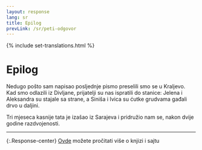 ```yaml
---
layout: response
lang: sr
title: Epilog
prevLink: /sr/peti-odgovor
---
```


{% include set-translations.html %}

# Epilog

Nedugo pošto sam napisao posljednje pismo preselili smo se u Kraljevo. Kad smo odlazili iz Divljane, prijatelji su nas ispratili do stanice: Jelena i Aleksandra su stajale sa strane, a Siniša i Ivica su ćutke grudvama gađali drvo u daljini.

Tri mjeseca kasnije tata je izašao iz Sarajeva i pridružio nam se, nakon dvije godine razdvojenosti.

-----

{:.Response-center}
<a href="{{ t.aboutLink }}">Ovde</a> možete pročitati više o knjizi i sajtu
